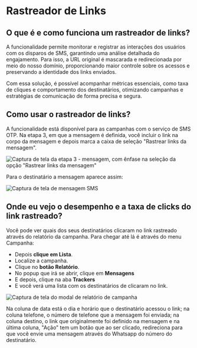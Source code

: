 <script setup>
  import NoteComponent from './components/Note.md';
  import AsideArticle from "./components/AsideArticle.vue";
</script>

<div style="margin-bottom: 2rem">
  <NoteComponent/>
</div>

# Rastreador de Links

<AsideArticle/>

## O que é e como funciona um rastreador de links?

A funcionalidade permite monitorar e registrar as interações dos usuários com os disparos de SMS, garantindo uma análise
detalhada do engajamento. Para isso, a URL original é mascarada e redirecionada por meio do nosso domínio,
proporcionando maior controle sobre os acessos e preservando a identidade dos links enviados.

Com essa solução, é possível acompanhar métricas essenciais, como taxa de cliques e comportamento dos destinatários,
otimizando campanhas e estratégias de comunicação de forma precisa e segura.

## Como usar o rastreador de links?

A funcionalidade está disponível para as campanhas com o serviço de SMS OTP. Na etapa 3, em que a mensagem é definida,
você incluir o link na corpo da mensagem e depois marca a caixa de seleção "Rastrear links da mensagem".

![Captura de tela da etapa 3 - mensagem, com ênfase na seleção da opção "Rastrear links da mensagem"](/img/tutorial/tracker-link.png)

Para o destinatário a mensagem aparece assim:

![Captura de tela de mensagem SMS](/img/tutorial/message-link.png)

## Onde eu vejo o desempenho e a taxa de clicks do link rastreado?

Você pode ver quais dos seus destinatários clicaram no link rastreado através do relatório da campanha. Para chegar até
lá é através do menu Campanha:

- Depois **clique em Lista**.
- Localize a campanha.
- Clique no **botão Relatório**.
- No popup que irá se abrir, clique em **Mensagens**
- E depois, clique na aba **Trackers**
- E você verá uma lista com os destinatários de clicaram no link.

![Captura de tela do modal de relatório de campanha](/img/tutorial/tracker-link.png)

Na coluna de data está o dia e horário que o destinatário acessou o link; na coluna telefone, o número de telefone que a
mensagem foi enviada; na coluna destino, o link que originalmente foi definido na mensagem e na última coluna, "Ação"
tem um botão que ao ser clicado, redireciona para que você envie uma mensagem através do Whatsapp do número do
destinatário.